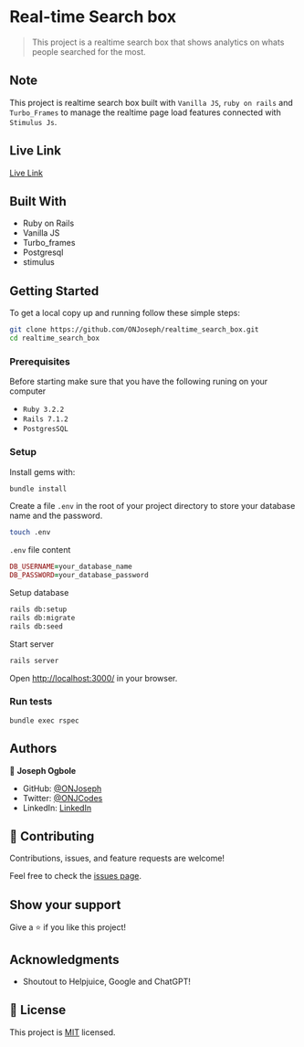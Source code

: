 # Real-time Search box
> This project is a realtime search box that shows analytics on whats people searched for the most.

## Note
This project is realtime search box built with `Vanilla JS`, `ruby on rails` and `Turbo_Frames` to manage the realtime page load features connected with `Stimulus Js`.

## Live Link
[Live Link]()

## Built With

- Ruby on Rails
- Vanilla JS
- Turbo_frames
- Postgresql
- stimulus

## Getting Started

To get a local copy up and running follow these simple steps:

```sh
git clone https://github.com/ONJoseph/realtime_search_box.git
cd realtime_search_box
```

### Prerequisites
Before starting make sure that you have the following runing on your computer

- `Ruby 3.2.2`
- `Rails 7.1.2`
- `PostgresSQL`

### Setup

Install gems with:

```sh
bundle install
```

Create a file `.env` in the root of your project directory to store your database name and the password.

```sh
touch .env
```

`.env` file content

```ruby
DB_USERNAME=your_database_name
DB_PASSWORD=your_database_password
```

Setup database

```sh
rails db:setup
rails db:migrate
rails db:seed
```

Start server 

```sh
rails server
```

Open [http://localhost:3000/](http://localhost:3000/]) in your browser.
 
### Run tests

```
bundle exec rspec
```

## Authors

👤 **Joseph Ogbole**

- GitHub: [@ONJoseph](https://github.com/ONJoseph)
- Twitter: [@ONJCodes](https://twitter.com/ONJCodes)
- LinkedIn: [LinkedIn](https://www.linkedin.com/in/o-n-joseph-ba8425147/)

## 🤝 Contributing

Contributions, issues, and feature requests are welcome!

Feel free to check the [issues page](https://github.com/ONJoseph/realtime_search_box/issues).

## Show your support

Give a ⭐️ if you like this project!

## Acknowledgments

- Shoutout to Helpjuice, Google and ChatGPT!

## 📝 License

This project is [MIT](./MIT.md) licensed.
